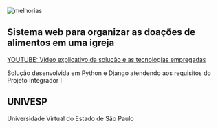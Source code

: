![melhorias](https://user-images.githubusercontent.com/73009024/146321874-f1d03dd7-a335-453c-ad33-bc387f101b6b.png)
## Sistema web para organizar as doações de alimentos em uma igreja

[YOUTUBE: Vídeo explicativo da solução e as tecnologias empregadas](https://www.youtube.com/watch?v=YxeufeAI6jA)

Solução desenvolvida em Python e Django atendendo aos requisitos do Projeto Integrador I

## __UNIVESP__<br>
Universidade Virtual do Estado de São Paulo
